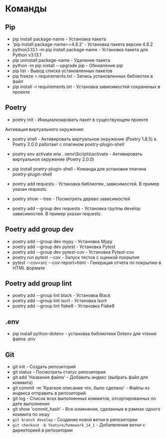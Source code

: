 # Команды

## Pip

- pip install package-name - Установка пакета
- 'pip install package-name==4.8.2' - Установка пакета версии 4.8.2
- python3.13.1 -m pip install package-name - Установка пакета для Python v3.13.1
- pip uninstall packege-name - Удаление пакета
- python -m pip install --upgrade pip - Обновление pip
- pip list - Вывод списка установленных пакетов
- pip freeze > requirements.txt - Запись установленных библиотек в файл
- pip install -r requirements.txt - Установка зависимостей сохраненых в проекте

## Poetry

- poetry init - Инициализировать пакет в существующем проекте

Активация виртуального окружения:
- poetry shell - Активировать виртуальное окружение (Poetry 1.8.5) в Poetry 2.0.0 работает с плагином poetry-plugin-shell
- poetry env activate или .\.venv\Scripts\activate - Активировать виртуальное окружение (Poetry 2.0.0)
- pip install poetry-plugin-shell - Команда для установки плагина poetry-plugin-shell

- poetry add requests - Установка библиотек, зависимостей. В пример указан requests.
- poetry show --tree - Посмотреть дерево зависимостей
- poetry add --group dev requests - Установка группы develop зависимостей. В пример указан requests.

## Poetry add group dev

- poetry add --group dev mypy - Установка Mypy
- poetry add --group dev pytest - Установка Pytest
- poetry add --group dev pytest-cov - Установка Pytest-cov
- poetry run pytest --cov - Запуск тестов с оценкой покрытия
- pytest --cov=src --cov-report=html - Генерация отчета по покрытию в HTML формате

## Poetry add group lint

- poetry add --group lint black - Установка Black
- poetry add --group lint isort - Установка Isort
- poetry add --group lint flake8 - Установка Flake8


## .env

- pip install python-dotenv - установка библиотеки Dotenv для чтения файла .env

## Git

- git init - Создать репозиторий
- git status - Посмотреть статус репозитория
- git add 'Название файла' - Добавить индекс (выбрать файл для коммита)
- git commit -m 'Краткое описание что, было сделано' - Файлы из индекса отправить в репозиторий
- git log - Список всех выполненных коммитов, отсортированных по дате выполнения
- git show 'commit_hash' - Все изменения, сделанные в рамках одного коммита по хешу
- `git branch develop` - Создание новой ветки в репозитории
- `git checkout -b feature/homework_14_1` - Добалвление ветки с директорией в репозитории
